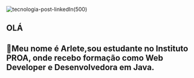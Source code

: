 ![tecnologia-post-linkedIn(500)](https://user-images.githubusercontent.com/81167437/113522668-e7a69400-9578-11eb-9d94-2515db630649.png)




## OLÁ
## 🔵Meu nome é Arlete,sou estudante no Instituto PROA, onde recebo formação como  Web Developer e Desenvolvedora em Java.
